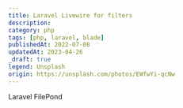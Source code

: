 ```yaml
---
title: Laravel Livewire for filters
description:
category: php
tags: [php, laravel, blade]
publishedAt: 2022-07-08
updatedAt: 2023-04-26
_draft: true
legend: Unsplash
origin: https://unsplash.com/photos/EWfwYi-qcNw
---
```


Laravel FilePond
